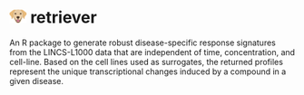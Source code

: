 

# <img src="https://raw.githubusercontent.com/kuijjerlab/retriever/main/inst/retriever.png" width="30" title="retriever logo"> retriever
An R package to generate robust disease-specific response signatures from the LINCS-L1000 data that are independent of time, concentration, and cell-line. Based on the cell lines used as surrogates, the returned profiles represent the unique transcriptional changes induced by a compound in a given disease.

